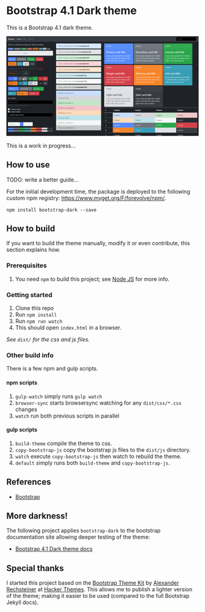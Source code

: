 # Bootstrap 4.1 Dark theme
This is a Bootstrap 4.1 dark theme. 

![Alpha 3 - preview](assets/images/alpha-3.png)

This is a work in progress...

## How to use
TODO: write a better guide...

For the initial development time, the package is deployed to the following custom npm registry: <https://www.myget.org/F/forevolve/npm/>.

```
npm install bootstrap-dark --save
```

## How to build
If you want to build the theme manually, modify it or even contribute, this section explains how.

### Prerequisites
1. You need `npm` to build this project; see [Node JS](https://nodejs.org/en/) for more info.

### Getting started
1. Clone this repo
1. Run `npm install`
1. Run `npm run watch`
1. This should open `index.html` in a browser.

*See `dist/` for the css and js files.*

### Other build info
There is a few npm and gulp scripts.

#### npm scripts
1. `gulp-watch` simply runs `gulp watch`
1. `browser-sync` starts browsersync watching for any `dist/css/*.css` changes
1. `watch` run both previous scripts in parallel

#### gulp scripts
1. `build-theme` compile the theme to css.
1. `copy-bootstrap-js` copy the bootstrap js files to the `dist/js` directory.
1. `watch` execute `copy-bootstrap-js` then watch to rebuild the theme.
1. `default` simply runs both `build-theme` and `copy-bootstrap-js`.

## References

- [Bootstrap](https://github.com/twbs/bootstrap/)

## More darkness!
The following project applies `bootstrap-dark` to the bootstrap documentation site allowing deeper testing of the theme:

- [Bootstrap 4.1 Dark theme docs](https://github.com/Carl-Hugo/bootstrap-dark-docs.git)

## Special thanks
I started this project based on the [Bootstrap Theme Kit](https://hackerthemes.com/kit/) by [Alexander Rechsteiner](https://github.com/arechsteiner) at [Hacker Themes](https://hackerthemes.com). This allows me to publish a lighter version of the theme; making it easier to be used (compared to the full Bootstrap Jekyll docs).
